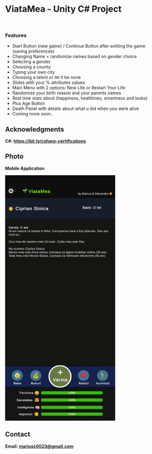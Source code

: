 <h1>ViataMea - Unity C# Project</h1>
<br>
<h3>Features</h3>
<ul>
    <li>Start Button (new game) / Continue Button after exitting the game (saving preferences)</li>
    <li>Changing Name + randomize names based on gender choice</li>
    <li>Selecting a gender</li>
    <li>Choosing a county</li>
    <li>Typing your own city</li>
    <li>Choosing a talent or let it be none</li>
    <li>Slides with your % attributes values</li>
    <li>Main Menu with 2 options: New Life or Restart Your Life</li>
    <li>Randomize your birth reason and your parents names</li>
    <li>Real time stats about (happiness, healthines, smartness and looks) </li>
    <li>Plus Age Button</li>
    <li>Death Panel with details about what u did when you were alive</li>
    <li>Coming more soon..</li>
</ul>

<h2>Acknowledgments</h2>

<b> C#: https://bit.ly/csharp-certifications<b>
<br>


<h2>Photo</h2>
<p>Mobile Application</p>
<img src="image1.jpg" with="400" height="800">
<br>

<h2>Contact</h2>

<b> Email: mariusc0023@gmail.com </b>

